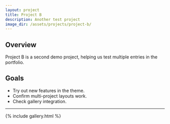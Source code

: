 ```yaml
---
layout: project
title: Project B
description: Another test project
image_dir: /assets/projects/project-b/
---
```


## Overview
Project B is a second demo project, helping us test multiple entries in the portfolio.

## Goals
- Try out new features in the theme.
- Confirm multi-project layouts work.
- Check gallery integration.

---

{% include gallery.html %}
